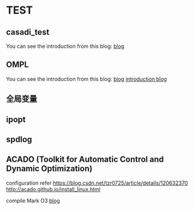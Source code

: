 # TEST

## casadi_test
You can see the introduction from this blog: [blog](https://blog.csdn.net/qq_35632833/article/details/124507599)


## OMPL
You can see the introduction from this blog: [blog](https://blog.csdn.net/ljq31446/article/details/79728814?spm=1001.2014.3001.5501)
[introduction blog](https://blog.csdn.net/wjydym/article/details/104593543?spm=1001.2101.3001.6650.3&utm_medium=distribute.pc_relevant.none-task-blog-2%7Edefault%7ECTRLIST%7ERate-3-104593543-blog-107673706.235%5Ev38%5Epc_relevant_anti_t3&depth_1-utm_source=distribute.pc_relevant.none-task-blog-2%7Edefault%7ECTRLIST%7ERate-3-104593543-blog-107673706.235%5Ev38%5Epc_relevant_anti_t3&utm_relevant_index=6)

## 全局变量

## ipopt

## spdlog

## ACADO (Toolkit for Automatic Control and Dynamic Optimization)
configuration refer 
https://blog.csdn.net/tzr0725/article/details/120632370
http://acado.github.io/install_linux.html


compile Mark O3 [blog](https://blog.csdn.net/xiaoting451292510/article/details/125742206?utm_medium=distribute.pc_relevant.none-task-blog-2~default~baidujs_baidulandingword~default-1-125742206-blog-98748716.235^v38^pc_relevant_anti_t3&spm=1001.2101.3001.4242.2&utm_relevant_index=4
)